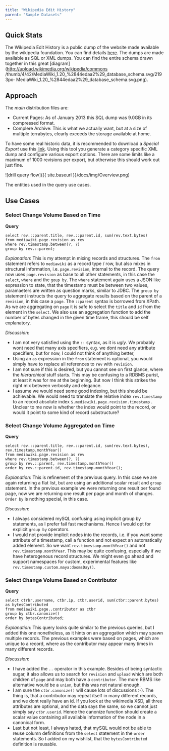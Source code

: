 ```yaml
---
title: "Wikipedia Edit History"
parent: "Sample Datasets"
---
```

## Quick Stats

The Wikipedia Edit History is a public dump of the website made available by
the wikipedia foundation. You can find details
[here](http://en.wikipedia.org/wiki/Wikipedia:Database_download). The dumps
are made available as SQL or XML dumps. You can find the entire schema drawn
together in this great [diagram](http://upload.wikimedia.org/wikipedia/commons
/thumb/4/42/MediaWiki_1.20_%2844edaa2%29_database_schema.svg/2193px-
MediaWiki_1.20_%2844edaa2%29_database_schema.svg.png).

## Approach

The _main_ distribution files are:

  * Current Pages: As of January 2013 this SQL dump was 9.0GB in its compressed format.
  * Complere Archive: This is what we actually want, but at a size of multiple terrabytes, clearly exceeds the storage available at home.

To have some real historic data, it is recommended to download a _Special
Export_ use this
[link](http://en.wikipedia.org/w/index.php?title=Special:Export). Using this
tool you generate a category specific XML dump and configure various export
options. There are some limits like a maximum of 1000 revisions per export,
but otherwise this should work out just fine.

![drill query flow]({{ site.baseurl }}/docs/img/Overview.png)
<!--![](../img/Overview.png)-->

The entities used in the query use cases.

## Use Cases

### Select Change Volume Based on Time

**Query**

	select rev.::parent.title, rev.::parent.id, sum(rev.text.bytes)
	from mediawiki.page.revision as rev
	where rev.timestamp.between(?, ?) 
	group by rev.::parent;

_Explanation_: This is my attempt in mixing records and structures. The `from`
statement refers to `mediawiki` as a record type / row, but also mixes in
structural information, i.e. `page.revision`, internal to the record. The
query now uses `page.revision` as base to all other statements, in this case
the `select`, `where` and the `goup by`. The `where` statement again uses a
JSON like expression to state, that the timestamp must be between two values,
paramaeters are written as question marks, similar to JDBC. The `group by`
statement instructs the query to aggregate results based on the parent of a
`revision`, in this case a `page`. The `::parent` syntax is borrowed from
XPath. As we are aggregating on `page` it is safe to select the `title` and
`id` from the element in the `select`. We also use an aggregation function to
add the number of bytes changed in the given time frame, this should be self
explanatory.

_Discussion_:

  * I am not very satisfied using the `::` syntax, as it is _ugly_. We probably wont need that many axis specifiers, e.g. we dont need any attribute specifiers, but for now, I could not think of anything better,
  * Using an `as` expression in the `from` statement is optional, you would simply have to replace all references to `rev` with `revision`.
  * I am not sure if this is desired, but you cannot see on first glance, where the _hierarchical_ stuff starts. This may be confusing to a RDBMS purist, at least it was for me at the beginning. But now I think this strikes the right mix between verbosity and elegance.
  * I assume we would need some good indexing, but this should be achievable. We would need to translate the relative index `rev.timestamp` to an record absolute index `$.mediawiki.page.revision.timestamp` . Unclear to me now is whether the index would point to the record, or would it point to some kind of record substructure?

### Select Change Volume Aggregated on Time

**Query**

	select rev.::parent.title, rev.::parent.id, sum(rev.text.bytes), rev.timestamp.monthYear()
	from mediawiki.page.revision as rev
	where rev.timestamp.between(?, ?) 
	group by rev.::parent, rev.timestamp.monthYear()
	order by rev.::parent.id, rev.timestamp.monthYear();

_Explanation_: This is refinement of the previous query. In this case we are
again returning a flat list, but are using an additional scalar result and
`group` statement. In the previous example we were returning one result per
found page, now we are returning one result per page and month of changes.
`Order by` is nothing special, in this case.

_Discussion_:

  * I always considered mySQL confusing using implicit group by statements, as I prefer fail fast mechanisms. Hence I would opt for explicit `group by` operators.
  * I would not provide implicit nodes into the records, i.e. if you want some attribute of a timestamp, call a function and not expect an automatically added element. So we want `rev.timestamp.monthYear()` and not `rev.timestamp.monthYear`. This may be quite confusing, especially if we have heterogenous record structures. We might even go ahead and support namespaces for custom, experimental features like `rev.timestamp.custom.maya:doomsDay()`.

### Select Change Volume Based on Contributor

**Query**

	select ctrbr.username, ctbr.ip, ctbr.userid, sum(ctbr::parent.bytes) as bytesContributed
	from mediawiki.page..contributor as ctbr
	group by ctbr.canonize()
	order by bytesContributed;

_Explanation_: This query looks quite similar to the previous queries, but I
added this one nonetheless, as it hints on an aggregation which may spawn
multiple records. The previous examples were based on pages, which are unique
to a record, where as the contributor may appear many times in many different
records.

_Discussion_:

  * I have added the `..` operator in this example. Besides of being syntactic sugar, it also allows us to search for `revision` and `upload` which are both children of `page` and may both have a `contributor`. The more RBMS like alternative would be a `union`, but this was not natural enough.
  * I am sure the `ctbr.canonize()` will cause lots of discussions :-). The thing is, that a contributor may repeat itself in many different records, and we dont really have an id. If you look at the wikimedia XSD, all three attributes are optional, and the data says the same, so we cannot just simply say `ctbr.userid`. Hence the canonize function should create a scalar value containing all available information of the node in a canonical form.
  * Last but not least, I always hated, that mySQL would not be able to reuse column definitions from the `select` statement in the `order` statements. So I added on my wishlist, that the `bytesContributed` definition is reusable.